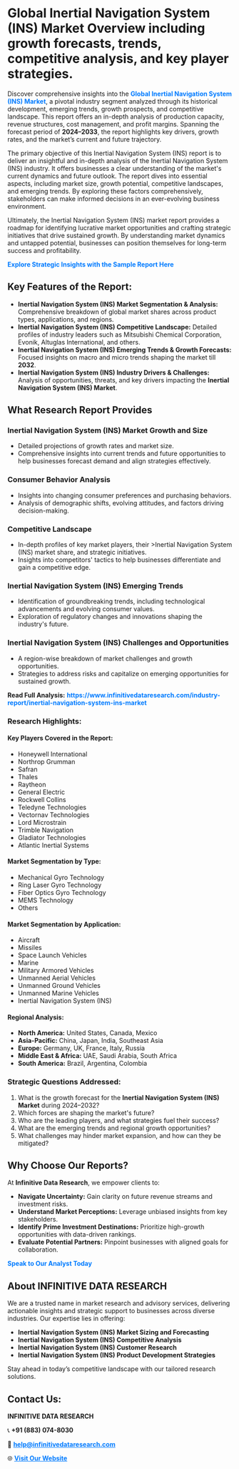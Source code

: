 <h1>Global Inertial Navigation System (INS) Market Overview including growth forecasts, trends, competitive analysis, and key player strategies.</h1>
<p>
Discover comprehensive insights into the 
<a href="https://www.infinitivedataresearch.com/industry-report/inertial-navigation-system-ins-market" rel="dofollow" style="color: #007BFF; text-decoration: none;"><strong>Global Inertial Navigation System (INS) Market</strong></a>, a pivotal industry segment analyzed through its historical development, emerging trends, growth prospects, and competitive landscape. This report offers an in-depth analysis of production capacity, revenue structures, cost management, and profit margins. Spanning the forecast period of <strong>2024–2033</strong>, the report highlights key drivers, growth rates, and the market’s current and future trajectory.
</p>
<p>
The primary objective of this Inertial Navigation System (INS) report is to deliver an insightful and in-depth analysis of the Inertial Navigation System (INS) industry. It offers businesses a clear understanding of the market's current dynamics and future outlook. The report dives into essential aspects, including market size, growth potential, competitive landscapes, and emerging trends. By exploring these factors comprehensively, stakeholders can make informed decisions in an ever-evolving business environment.
</p>
<p>
Ultimately, the Inertial Navigation System (INS) market report provides a roadmap for identifying lucrative market opportunities and crafting strategic initiatives that drive sustained growth. By understanding market dynamics and untapped potential, businesses can position themselves for long-term success and profitability.
</p>
<p>
<a href="https://www.infinitivedataresearch.com/request-sample/reportId=103824" style="color: #007BFF; text-decoration: none;"><strong>Explore Strategic Insights with the Sample Report Here</strong></a>
</p>

<h2>Key Features of the Report:</h2>
<ul>
<li><strong>Inertial Navigation System (INS) Market Segmentation & Analysis:</strong> Comprehensive breakdown of global market shares across product types, applications, and regions.</li>
<li><strong>Inertial Navigation System (INS) Competitive Landscape:</strong> Detailed profiles of industry leaders such as Mitsubishi Chemical Corporation, Evonik, Altuglas International, and others.</li>
<li><strong>Inertial Navigation System (INS) Emerging Trends & Growth Forecasts:</strong> Focused insights on macro and micro trends shaping the market till <strong>2032</strong>.</li>
<li><strong>Inertial Navigation System (INS) Industry Drivers & Challenges:</strong> Analysis of opportunities, threats, and key drivers impacting the <strong>Inertial Navigation System (INS) Market</strong>.</li>
</ul>

<h2>What Research Report Provides</h2>
<h3>Inertial Navigation System (INS) Market Growth and Size</h3>
<ul>
<li>Detailed projections of growth rates and market size.</li>
<li>Comprehensive insights into current trends and future opportunities to help businesses forecast demand and align strategies effectively.</li>
</ul>

<h3>Consumer Behavior Analysis</h3>
<ul>
<li>Insights into changing consumer preferences and purchasing behaviors.</li>
<li>Analysis of demographic shifts, evolving attitudes, and factors driving decision-making.</li>
</ul>

<h3>Competitive Landscape</h3>
<ul>
<li>In-depth profiles of key market players, their >Inertial Navigation System (INS) market share, and strategic initiatives.</li>
<li>Insights into competitors' tactics to help businesses differentiate and gain a competitive edge.</li>
</ul>

<h3>Inertial Navigation System (INS) Emerging Trends</h3>
<ul>
<li>Identification of groundbreaking trends, including technological advancements and evolving consumer values.</li>
<li>Exploration of regulatory changes and innovations shaping the industry's future.</li>
</ul>

<h3>Inertial Navigation System (INS) Challenges and Opportunities</h3>
<ul>
<li>A region-wise breakdown of market challenges and growth opportunities.</li>
<li>Strategies to address risks and capitalize on emerging opportunities for sustained growth.</li>
</ul>
<p><strong>Read Full Analysis:</strong> <a href="https://www.infinitivedataresearch.com/industry-report/inertial-navigation-system-ins-market" rel="dofollow" style="color: #007BFF; text-decoration: none;"><strong>https://www.infinitivedataresearch.com/industry-report/inertial-navigation-system-ins-market</strong></a></p>
<h3>Research Highlights:</h3>
<h4>Key Players Covered in the Report:</h4>
<ul><li>Honeywell International</li><li>Northrop Grumman</li><li>Safran</li><li>Thales</li><li>Raytheon</li><li>General Electric</li><li>Rockwell Collins</li><li>Teledyne Technologies</li><li>Vectornav Technologies</li><li>Lord Microstrain</li><li>Trimble Navigation</li><li>Gladiator Technologies</li><li>Atlantic Inertial Systems</li></ul>
<h4>Market Segmentation by Type:</h4>
<ul><li>Mechanical Gyro Technology</li><li>Ring Laser Gyro Technology</li><li>Fiber Optics Gyro Technology</li><li>MEMS Technology</li><li>Others</li></ul>
<h4>Market Segmentation by Application:</h4>
<ul><li>Aircraft</li><li>Missiles</li><li>Space Launch Vehicles</li><li>Marine</li><li>Military Armored Vehicles</li><li>Unmanned Aerial Vehicles</li><li>Unmanned Ground Vehicles</li><li>Unmanned Marine Vehicles</li><li>Inertial Navigation System (INS)</li></ul>

<h4>Regional Analysis:</h4>
<ul>
<li><strong>North America:</strong> United States, Canada, Mexico</li>
<li><strong>Asia-Pacific:</strong> China, Japan, India, Southeast Asia</li>
<li><strong>Europe:</strong> Germany, UK, France, Italy, Russia</li>
<li><strong>Middle East & Africa:</strong> UAE, Saudi Arabia, South Africa</li>
<li><strong>South America:</strong> Brazil, Argentina, Colombia</li>
</ul>

<h3>Strategic Questions Addressed:</h3>
<ol>
<li>What is the growth forecast for the <strong>Inertial Navigation System (INS) Market</strong> during 2024–2032?</li>
<li>Which forces are shaping the market's future?</li>
<li>Who are the leading players, and what strategies fuel their success?</li>
<li>What are the emerging trends and regional growth opportunities?</li>
<li>What challenges may hinder market expansion, and how can they be mitigated?</li>
</ol>

<h2>Why Choose Our Reports?</h2>
<p>At <strong>Infinitive Data Research</strong>, we empower clients to:</p>
<ul>
<li><strong>Navigate Uncertainty:</strong> Gain clarity on future revenue streams and investment risks.</li>
<li><strong>Understand Market Perceptions:</strong> Leverage unbiased insights from key stakeholders.</li>
<li><strong>Identify Prime Investment Destinations:</strong> Prioritize high-growth opportunities with data-driven rankings.</li>
<li><strong>Evaluate Potential Partners:</strong> Pinpoint businesses with aligned goals for collaboration.</li>
</ul>
<p><a href="https://www.infinitivedataresearch.com/industry-report/inertial-navigation-system-ins-market" rel="dofollow" style="color: #007BFF; text-decoration: none;"><strong>Speak to Our Analyst Today</strong></a></p>

<h2>About INFINITIVE DATA RESEARCH</h2>
<p>We are a trusted name in market research and advisory services, delivering actionable insights and strategic support to businesses across diverse industries. Our expertise lies in offering:</p>
<ul>
<li><strong>Inertial Navigation System (INS) Market Sizing and Forecasting</strong></li>
<li><strong>Inertial Navigation System (INS) Competitive Analysis</strong></li>
<li><strong>Inertial Navigation System (INS) Customer Research</strong></li>
<li><strong>Inertial Navigation System (INS) Product Development Strategies</strong></li>
</ul>
<p>Stay ahead in today’s competitive landscape with our tailored research solutions.</p>

<h2>Contact Us:</h2>
<p><strong>INFINITIVE DATA RESEARCH</strong></p>
<p>📞 <strong>+91 (883) 074-8030</strong></p>
<p>📧 <strong><a href="mailto:help@infinitivedataresearch.com" style="color: #007BFF;">help@infinitivedataresearch.com</a></strong></p>
<p>🌐 <strong><a href="https://www.infinitivedataresearch.com" rel="dofollow" style="color: #007BFF;">Visit Our Website</a></strong></p>